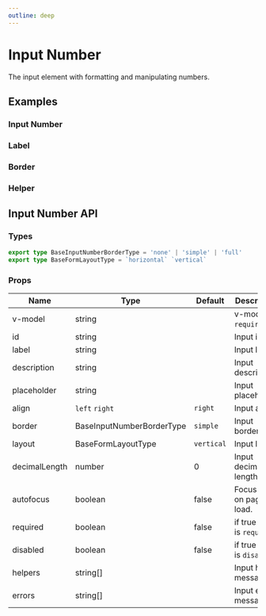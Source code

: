```yaml
---
outline: deep
---
```


<script setup lang="ts">
import InputNumberExample from './demo/input-number/input-number-example.vue'
import InputNumberLabel from './demo/input-number/input-number-label.vue'
import InputNumberBorder from './demo/input-number/input-number-border.vue'
import InputNumberHelper from './demo/input-number/input-number-helper.vue'
</script>

# Input Number

The input element with formatting and manipulating numbers.

## Examples

### Input Number

<!--@include: ./demo/input-number/input-number-example.md-->

### Label

<!--@include: ./demo/input-number/input-number-label.md-->

### Border

<!--@include: ./demo/input-number/input-number-border.md-->

### Helper

<!--@include: ./demo/input-number/input-number-helper.md-->

## Input Number API

### Types

```ts
export type BaseInputNumberBorderType = 'none' | 'simple' | 'full'
export type BaseFormLayoutType = `horizontal` `vertical`
```

### Props

| Name          | Type                      | Default    | Description                  |
| ------------- | ------------------------- | ---------- | ---------------------------- |
| v-model       | string                    |            | v-model is `required`.       |
| id            | string                    |            | Input id.                    |
| label         | string                    |            | Input label.                 |
| description   | string                    |            | Input description.           |
| placeholder   | string                    |            | Input placeholder.           |
| align         | `left` `right`            | `right`    | Input align.                 |
| border        | BaseInputNumberBorderType | `simple`   | Input border.                |
| layout        | BaseFormLayoutType        | `vertical` | Input layout.                |
| decimalLength | number                    | 0          | Input decimal length.        |
| autofocus     | boolean                   | false      | Focus input on page load.    |
| required      | boolean                   | false      | if true input is `required`. |
| disabled      | boolean                   | false      | if true input is `disabled`. |
| helpers       | string[]                  |            | Input helper message.        |
| errors        | string[]                  |            | Input error message.         |
